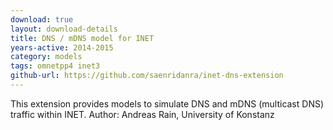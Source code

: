 ```yaml
---
download: true
layout: download-details
title: DNS / mDNS model for INET
years-active: 2014-2015
category: models
tags: omnetpp4 inet3
github-url: https://github.com/saenridanra/inet-dns-extension
---
```


This extension provides models to simulate DNS and mDNS (multicast DNS)
traffic within INET. Author: Andreas Rain, University of Konstanz
